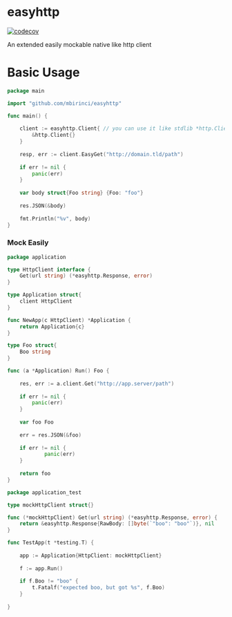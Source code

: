 # easyhttp

[![codecov](https://codecov.io/gh/mbirinci/easyhttp/branch/master/graph/badge.svg?token=WGSYR5V8ZH)](https://codecov.io/gh/mbirinci/easyhttp)

An extended easily mockable native like http client

# Basic Usage

```go
package main

import "github.com/mbirinci/easyhttp"

func main() {
	
	client := easyhttp.Client{ // you can use it like stdlib *http.Client
		&http.Client{}
	}
	
	resp, err := client.EasyGet("http://domain.tld/path")
	
	if err != nil {
		panic(err)
	}
	
	var body struct{Foo string} {Foo: "foo"}
	
	res.JSON(&body)
	
	fmt.Println("%v", body)
}

``` 

### Mock Easily

```go
package application

type HttpClient interface {
	Get(url string) (*easyhttp.Response, error)
}

type Application struct{
	client HttpClient
}

func NewApp(c HttpClient) *Application {
	return Application{c}
}

type Foo struct{
	Boo string
}

func (a *Application) Run() Foo {
	
	res, err := a.client.Get("http://app.server/path")
	
	if err != nil {
		panic(err)
	}
	
	var foo Foo
	
	err = res.JSON(&foo)
	
	if err != nil {
    		panic(err)
    }
	
	return foo
}

``` 

```go
package application_test

type mockHttpClient struct{}

func (*mockHttpClient) Get(url string) (*easyhttp.Response, error) {
	return &easyhttp.Response{RawBody: []byte(`"boo": "boo"`)}, nil
}

func TestApp(t *testing.T) {
	
	app := Application{HttpClient: mockHttpClient}
	
	f := app.Run()
	
	if f.Boo != "boo" {
		t.Fatalf("expected boo, but got %s", f.Boo)
	}
	
}

``` 
